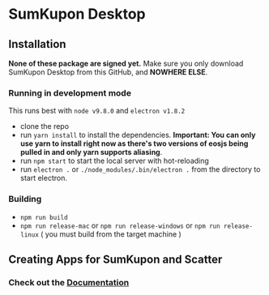 # SumKupon Desktop

## Installation

**None of these package are signed yet.** Make sure you only download
SumKupon Desktop from this GitHub, and **NOWHERE ELSE**.

### Running in development mode

This runs best with `node v9.8.0` and `electron v1.8.2`

- clone the repo
- run `yarn install` to install the dependencies. **Important: You can only use yarn to install right now as there's two versions of eosjs being pulled in and only yarn supports aliasing**.
- run `npm start` to start the local server with hot-reloading
- run `electron .` or `./node_modules/.bin/electron .` from the directory to start electron.


### Building

- `npm run build`
- `npm run release-mac` or `npm run release-windows` or `npm run release-linux` ( you must build from the target machine )


## Creating Apps for SumKupon and Scatter
### Check out the [Documentation](https://get-scatter.com/docs/examples-interaction-flow)
